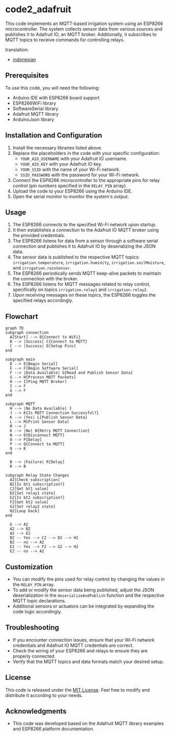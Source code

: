 # code2_adafruit

This code implements an MQTT-based irrigation system using an ESP8266 microcontroller. The system collects sensor data from various sources and publishes it to Adafruit IO, an MQTT broker. Additionally, it subscribes to MQTT topics to receive commands for controlling relays.

translation:

- [indonesian](https://github.com/1999AZZAR/Smart-Irrigation-System/blob/master/code/advance/code2/adafruit_io/readme_id.md)
  
## Prerequisites
To use this code, you will need the following:

- Arduino IDE with ESP8266 board support
- ESP8266WiFi library
- SoftwareSerial library
- Adafruit MQTT library
- ArduinoJson library

## Installation and Configuration
1. Install the necessary libraries listed above.
2. Replace the placeholders in the code with your specific configuration:
   - `YOUR_AIO_USERNAME` with your Adafruit IO username.
   - `YOUR_AIO_KEY` with your Adafruit IO key.
   - `YOUR_SSID` with the name of your Wi-Fi network.
   - `SSID_PASSWORD` with the password for your Wi-Fi network.
3. Connect the ESP8266 microcontroller to the appropriate pins for relay control (pin numbers specified in the `RELAY_PIN` array).
4. Upload the code to your ESP8266 using the Arduino IDE.
5. Open the serial monitor to monitor the system's output.

## Usage
1. The ESP8266 connects to the specified Wi-Fi network upon startup.
2. It then establishes a connection to the Adafruit IO MQTT broker using the provided credentials.
3. The ESP8266 listens for data from a sensor through a software serial connection and publishes it to Adafruit IO by deserializing the JSON data.
4. The sensor data is published to the respective MQTT topics: `irrigation.temperature`, `irrigation.humidity`, `irrigation.soilMoisture`, and `irrigation.rainSensor`.
5. The ESP8266 periodically sends MQTT keep-alive packets to maintain the connection with the broker.
6. The ESP8266 listens for MQTT messages related to relay control, specifically on topics `irrigation.relay1` and `irrigation.relay2`.
7. Upon receiving messages on these topics, the ESP8266 toggles the specified relays accordingly.

## Flowchart
```mermaid
graph TD
subgraph connection
  A[Start] --> B{Connect to WiFi}
  B --> |Success| C{Connect to MQTT}
  C --> |Success| D[Setup Pins]
end

subgraph main
  D --> E[Begin Serial]
  E --> F[Begin Software Serial]
  F --> |Data Available| G[Read and Publish Sensor Data]
  G --> H[Process MQTT Packets]
  H --> I[Ping MQTT Broker]
  I --> F
  G --> F
end

subgraph MQTT
  H --> |No Data Available| J
  J --> K{Is MQTT Connection Successful?}
  K --> |Yes| L[Publish Sensor Data]
  L --> M[Print Sensor Data]
  M --> J
  K --> |No| N{Retry MQTT Connection}
  N --> O[Disconnect MQTT]
  O --> P[Delay]
  P --> Q[Connect to MQTT]
  Q --> K
end

  B --> |Failure| R[Delay]
  R --> B

subgraph Relay State Changes
  A2[Check subscription]
  B2[Is bt1 subscription?]
  C2[Get bt1 value]
  D2[Set relay1 state]
  E2[Is bt2 subscription?]
  F2[Get bt2 value]
  G2[Set relay2 state]
  H2[Loop back]
end

  G --> A2
  A2 --> B2
  A2 --> E2
  B2 -- Yes --> C2 --> D2 --> H2
  B2 -- no --> A2
  E2 -- Yes --> F2 --> G2 --> H2
  E2 -- no --> A2
```

## Customization
- You can modify the pins used for relay control by changing the values in the `RELAY_PIN` array.
- To add or modify the sensor data being published, adjust the JSON deserialization in the `deserializeAndPublish` function and the respective MQTT topic declarations.
- Additional sensors or actuators can be integrated by expanding the code logic accordingly.

## Troubleshooting
- If you encounter connection issues, ensure that your Wi-Fi network credentials and Adafruit IO MQTT credentials are correct.
- Check the wiring of your ESP8266 and relays to ensure they are properly connected.
- Verify that the MQTT topics and data formats match your desired setup.

## License
This code is released under the [MIT License](https://opensource.org/licenses/MIT). Feel free to modify and distribute it according to your needs.

## Acknowledgments
- This code was developed based on the Adafruit MQTT library examples and ESP8266 platform documentation.
